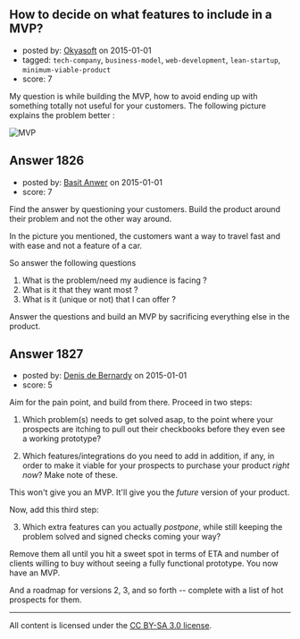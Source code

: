 ## How to decide on what features to include in a MVP?

- posted by: [Okyasoft](https://stackexchange.com/users/294248/okyasoft) on 2015-01-01
- tagged: `tech-company`, `business-model`, `web-development`, `lean-startup`, `minimum-viable-product`
- score: 7

<p>My question is while building the MVP, how to avoid ending up with something totally not useful for your customers. The following picture explains the problem better :</p>

<p><img src="https://i.stack.imgur.com/7wbWB.jpg" alt="MVP"></p>



## Answer 1826

- posted by: [Basit Anwer](https://stackexchange.com/users/150816/basit-anwer) on 2015-01-01
- score: 7

<p>Find the answer by questioning your customers. Build the product around their problem and not the other way around.</p>

<p>In the picture you mentioned, the customers want a way to travel fast and with ease and not a feature of a car.</p>

<p>So answer the following questions</p>

<ol>
<li>What is the problem/need my audience is facing ?</li>
<li>What is it that they want most ?</li>
<li>What is it (unique or not) that I can offer ?</li>
</ol>

<p>Answer the questions and build an MVP by sacrificing everything else in the product.</p>



## Answer 1827

- posted by: [Denis de Bernardy](https://stackexchange.com/users/182468/denis-de-bernardy) on 2015-01-01
- score: 5

<p>Aim for the pain point, and build from there. Proceed in two steps:</p>

<ol>
<li><p>Which problem(s) needs to get solved asap, to the point where your prospects are itching to pull out their checkbooks before they even see a working prototype?</p></li>
<li><p>Which features/integrations do you need to add in addition, if any, in order to make it viable for your prospects to purchase your product <em>right now</em>? Make note of these.</p></li>
</ol>

<p>This won't give you an MVP. It'll give you the <em>future</em> version of your product.</p>

<p>Now, add this third step:</p>

<ol start="3">
<li>Which extra features can you actually <em>postpone</em>, while still keeping the problem solved and signed checks coming your way?</li>
</ol>

<p>Remove them all until you hit a sweet spot in terms of ETA and number of clients willing to buy without seeing a fully functional prototype. You now have an MVP.</p>

<p>And a roadmap for versions 2, 3, and so forth -- complete with a list of hot prospects for them.</p>




---

All content is licensed under the [CC BY-SA 3.0 license](https://creativecommons.org/licenses/by-sa/3.0/).
